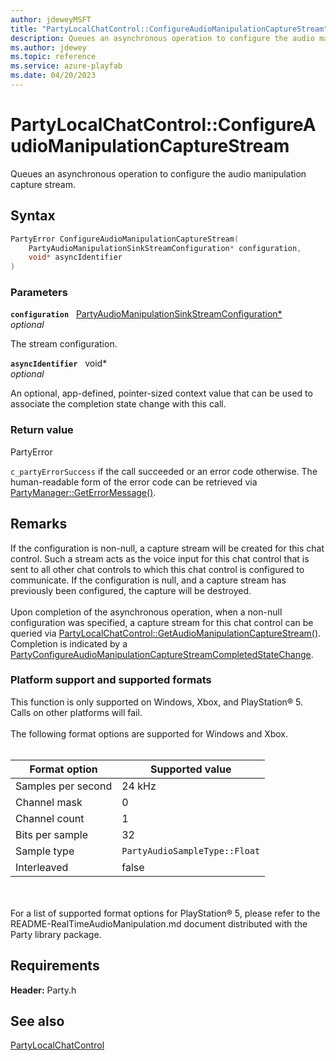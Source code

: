 ```yaml
---
author: jdeweyMSFT
title: "PartyLocalChatControl::ConfigureAudioManipulationCaptureStream"
description: Queues an asynchronous operation to configure the audio manipulation capture stream.
ms.author: jdewey
ms.topic: reference
ms.service: azure-playfab
ms.date: 04/20/2023
---
```


# PartyLocalChatControl::ConfigureAudioManipulationCaptureStream  

Queues an asynchronous operation to configure the audio manipulation capture stream.  

## Syntax  
  
```cpp
PartyError ConfigureAudioManipulationCaptureStream(  
    PartyAudioManipulationSinkStreamConfiguration* configuration,  
    void* asyncIdentifier  
)  
```  
  
### Parameters  
  
**`configuration`** &nbsp; [PartyAudioManipulationSinkStreamConfiguration*](../../../structs/partyaudiomanipulationsinkstreamconfiguration.md)  
*optional*  
  
The stream configuration.  
  
**`asyncIdentifier`** &nbsp; void*  
*optional*  
  
An optional, app-defined, pointer-sized context value that can be used to associate the completion state change with this call.  
  
  
### Return value  
PartyError
  
```c_partyErrorSuccess``` if the call succeeded or an error code otherwise. The human-readable form of the error code can be retrieved via [PartyManager::GetErrorMessage()](../../PartyManager/methods/partymanager_geterrormessage.md).
  
## Remarks  
  
If the configuration is non-null, a capture stream will be created for this chat control. Such a stream acts as the voice input for this chat control that is sent to all other chat controls to which this chat control is configured to communicate. If the configuration is null, and a capture stream has previously been configured, the capture will be destroyed. <br /><br /> Upon completion of the asynchronous operation, when a non-null configuration was specified, a capture stream for this chat control can be queried via [PartyLocalChatControl::GetAudioManipulationCaptureStream()](partylocalchatcontrol_getaudiomanipulationcapturestream.md). Completion is indicated by a [PartyConfigureAudioManipulationCaptureStreamCompletedStateChange](../../../structs/partyconfigureaudiomanipulationcapturestreamcompletedstatechange.md).   

### Platform support and supported formats

 This function is only supported on Windows, Xbox, and PlayStation® 5. Calls on other platforms will fail.   <br /><br /> The following format options are supported for Windows and Xbox.   <br /><br />

| Format option | Supported value |
| --- | --- |
| Samples per second | 24 kHz |
| Channel mask | 0 |
| Channel count | 1 |
| Bits per sample | 32 |
| Sample type | ```PartyAudioSampleType::Float``` |
| Interleaved | false |

<br /><br /> For a list of supported format options for PlayStation® 5, please refer to the README-RealTimeAudioManipulation.md document distributed with the Party library package.
  
## Requirements  
  
**Header:** Party.h
  
## See also  
[PartyLocalChatControl](../partylocalchatcontrol.md)  

  
  
